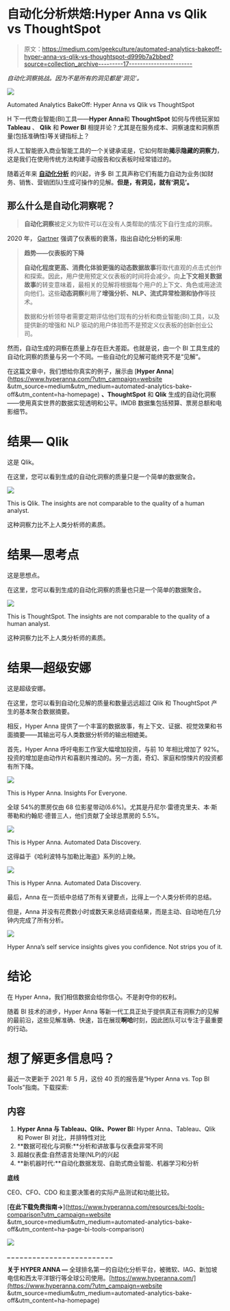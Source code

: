 # 自动化分析烘焙:Hyper Anna vs Qlik vs ThoughtSpot

> 原文：<https://medium.com/geekculture/automated-analytics-bakeoff-hyper-anna-vs-qlik-vs-thoughtspot-d999b7a2bbed?source=collection_archive---------17----------------------->

*自动化洞察挑战。因为不是所有的洞见都是‘洞见’。*

![](img/4163ba0b18f881a0929f9b1251dffa94.png)

Automated Analytics BakeOff: Hyper Anna vs Qlik vs ThoughtSpot

H 下一代商业智能(BI)工具——**Hyper Anna**和 **ThoughtSpot** 如何与传统玩家如 **Tableau** 、 **Qlik** 和 **Power BI** 相提并论？尤其是在服务成本、洞察速度和洞察质量(包括准确性)等关键指标上？

将人工智能嵌入商业智能工具的一个关键承诺是，它如何帮助**揭示隐藏的洞察力**，这是我们在使用传统方法构建手动报告和仪表板时经常错过的。

随着近年来 [**自动化分析**](https://hyperanna.medium.com/everything-you-need-to-know-about-automated-analytics-efec1d0db31b) 的兴起，许多 BI 工具声称它们有能力自动为业务(如财务、销售、营销团队)生成可操作的见解。**但是，有洞见，就有‘洞见’。**

## 那么什么是自动化洞察呢？

> **自动化洞察**被定义为软件可以在没有人类帮助的情况下自行生成的洞察。

2020 年， [Gartner](https://www.gartner.com/smarterwithgartner/gartner-top-10-trends-in-data-and-analytics-for-2020/) 强调了仪表板的衰落，指出自动化分析的采用:

> **趋势——仪表板的下降**
> 
> **自动化程度更高、消费化体验更强的动态数据故事**将取代直观的点击式创作和探索。因此，用户使用预定义仪表板的时间将会减少。向**上下文相关数据故事**的转变意味着，最相关的见解将根据每个用户的上下文、角色或用途流向他们。这些**动态洞察**利用了**增强分析、NLP、流式异常检测和协作**等技术。
> 
> 数据和分析领导者需要定期评估他们现有的分析和商业智能(BI)工具，以及提供新的增强和 NLP 驱动的用户体验而不是预定义仪表板的创新创业公司。

然而，自动生成的洞察在质量上存在巨大差距。也就是说，由一个 BI 工具生成的自动化洞察的质量与另一个不同。一些自动化的见解可能终究不是“见解”。

在这篇文章中，我们想给你真实的例子，展示由 [**Hyper Anna**](https://www.hyperanna.com/?utm_campaign=website &utm_source=medium&utm_medium=automated-analytics-bake-off&utm_content=ha-homepage) **、ThoughtSpot** 和 **Qlik** 生成的自动化洞察——使用真实世界的数据实现透明和公平。IMDB 数据集包括预算、票房总额和电影细节。

# **结果— Qlik**

这是 Qlik。

在这里，您可以看到生成的自动化洞察的质量只是一个简单的数据聚合。

![](img/2da9b9c2b69622d37edac63bc4285f40.png)

This is Qlik. The insights are not comparable to the quality of a human analyst.

这种洞察力比不上人类分析师的素质。

# **结果—思考点**

这是思想点。

在这里，您可以看到生成的自动化洞察的质量也只是一个简单的数据聚合。

![](img/9a12506de95c531a0cac9dd6e3a4eaaa.png)

This is ThoughtSpot. The insights are not comparable to the quality of a human analyst.

这种洞察力比不上人类分析师的素质。

# **结果—超级安娜**

这是超级安娜。

在这里，您可以看到自动化见解的质量和数量远远超过 Qlik 和 ThoughtSpot 产生的基本聚合数据摘要。

相反，Hyper Anna 提供了一个丰富的数据故事，有上下文、证据、视觉效果和书面摘要——其输出可与人类数据分析师的输出相媲美。

首先，Hyper Anna 呼吁电影工作室大幅增加投资，与前 10 年相比增加了 92%。投资的增加是由动作片和喜剧片推动的。另一方面，奇幻、家庭和惊悚片的投资都有所下降。

![](img/00bb99c05aafd0e1c2c83a64577efe26.png)

This is Hyper Anna. Insights For Everyone.

全球 54%的票房仅由 68 位影星带动(6.6%)。尤其是丹尼尔·雷德克里夫、本·斯蒂勒和约翰尼·德普三人，他们贡献了全球总票房的 5.5%。

![](img/cf2970acb00e7b89d83947aad9c10f60.png)

This is Hyper Anna. Automated Data Discovery.

这得益于《哈利波特与加勒比海盗》系列的上映。

![](img/e669400c4f475f32e002a627b30fe8fa.png)

This is Hyper Anna. Automated Data Discovery.

最后，Anna 在一页纸中总结了所有关键要点，比得上一个人类分析师的总结。

但是，Anna 并没有花费数小时或数天来总结调查结果，而是主动、自动地在几分钟内完成了所有分析。

![](img/da91223704ea44c630dce3e8828c731a.png)

Hyper Anna’s self service insights gives you confidence. Not strips you of it.

# 结论

在 Hyper Anna，我们相信数据会给你信心。不是剥夺你的权利。

随着 BI 技术的进步，Hyper Anna 等新一代工具正处于提供真正有洞察力的见解的最前沿，这些见解准确、快速，旨在展现**啊哈**时刻，因此团队可以专注于最重要的行动。

# 想了解更多信息吗？

最近一次更新于 2021 年 5 月，这份 40 页的报告是“Hyper Anna vs. Top BI Tools”指南。下载探索:

## **内容**

1.  **Hyper Anna 与 Tableau、Qlik、Power BI:** Hyper Anna、Tableau、Qlik 和 Power BI 对比，并排特性对比
2.  **数据可视化与洞察:**分析和讲故事与仪表盘非常不同
3.  超越仪表盘:自然语言处理(NLP)的兴起
4.  **新机器时代:**自动化数据发现、自助式商业智能、机器学习和分析

**底线**

CEO、CFO、CDO 和主要决策者的实际产品测试和功能比较。

[**在此下载免费指南→**](https://www.hyperanna.com/resources/bi-tools-comparison?utm_campaign=website &utm_source=medium&utm_medium=automated-analytics-bake-off&utm_content=ha-page-bi-tools-comparison)

![](img/0708b5644af12481db188bd72a246c6f.png)

**_ _ _ _ _ _ _ _ _ _ _ _ _ _ _ _ _ _ _ _ _ _ _ _ _**

**关于 HYPER ANNA —** 全球排名第一的自动化分析平台，被微软、IAG、新加坡电信和西太平洋银行等全球公司使用。[https://www.hyperanna.com/](https://www.hyperanna.com/?utm_campaign=website &utm_source=medium&utm_medium=automated-analytics-bake-off&utm_content=ha-homepage)